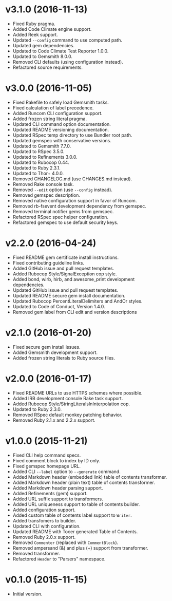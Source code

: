 # v3.1.0 (2016-11-13)

- Fixed Ruby pragma.
- Added Code Climate engine support.
- Added Reek support.
- Updated `--config` command to use computed path.
- Updated gem dependencies.
- Updated to Code Climate Test Reporter 1.0.0.
- Updated to Gemsmith 8.0.0.
- Removed CLI defaults (using configuration instead).
- Refactored source requirements.

# v3.0.0 (2016-11-05)

- Fixed Rakefile to safely load Gemsmith tasks.
- Fixed calculation of label precedence.
- Added Runcom CLI configuration support.
- Added frozen string literal pragma.
- Updated CLI command option documentation.
- Updated README versioning documentation.
- Updated RSpec temp directory to use Bundler root path.
- Updated gemspec with conservative versions.
- Updated to Gemsmith 7.7.0.
- Updated to RSpec 3.5.0.
- Updated to Refinements 3.0.0.
- Updated to Rubocop 0.44.
- Updated to Ruby 2.3.1.
- Updated to Thor+ 4.0.0.
- Removed CHANGELOG.md (use CHANGES.md instead).
- Removed Rake console task.
- Removed `--edit` option (use `--config` instead).
- Removed gemspec description.
- Removed native configuration support in favor of Runcom.
- Removed rb-fsevent development dependency from gemspec.
- Removed terminal notifier gems from gemspec.
- Refactored RSpec spec helper configuration.
- Refactored gemspec to use default security keys.

# v2.2.0 (2016-04-24)

- Fixed README gem certificate install instructions.
- Fixed contributing guideline links.
- Added GitHub issue and pull request templates.
- Added Rubocop Style/SignalException cop style.
- Added bond, wirb, hirb, and awesome_print development dependencies.
- Updated GitHub issue and pull request templates.
- Updated README secure gem install documentation.
- Updated Rubocop PercentLiteralDelimiters and AndOr styles.
- Updated to Code of Conduct, Version 1.4.0.
- Removed gem label from CLI edit and version descriptions

# v2.1.0 (2016-01-20)

- Fixed secure gem install issues.
- Added Gemsmith development support.
- Added frozen string literals to Ruby source files.

# v2.0.0 (2016-01-17)

- Fixed README URLs to use HTTPS schemes where possible.
- Added IRB development console Rake task support.
- Added Rubocop Style/StringLiteralsInInterpolation cop.
- Updated to Ruby 2.3.0.
- Removed RSpec default monkey patching behavior.
- Removed Ruby 2.1.x and 2.2.x support.

# v1.0.0 (2015-11-21)

- Fixed CLI help command specs.
- Fixed comment block to index by ID only.
- Fixed gemspec homepage URL.
- Added CLI `--label` option to `--generate` command.
- Added Markdown header (embedded link) table of contents transformer.
- Added Markdown header (plain text) table of contents transformer.
- Added Markdown header parsing support.
- Added Refinements (gem) support.
- Added URL suffix support to transformers.
- Added URL uniqueness support to table of contents builder.
- Added configuration support.
- Added custom table of contents label support to `Writer`.
- Added transfomers to builder.
- Updated CLI with configuration.
- Updated README with Tocer generated Table of Contents.
- Removed Ruby 2.0.x support.
- Removed `Commenter` (replaced with `CommentBlock`).
- Removed ampersand (&) and plus (+) support from transformer.
- Removed transformer.
- Refactored `Header` to "Parsers" namespace.

# v0.1.0 (2015-11-15)

- Initial version.
